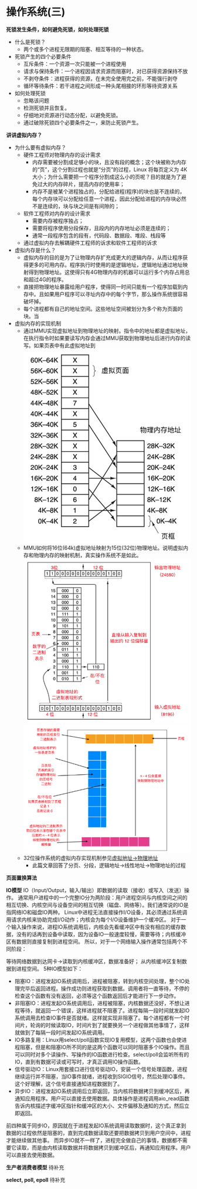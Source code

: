 # 操作系统(三)

**死锁发生条件，如何避免死锁，如何处理死锁**
- 什么是死锁？
    - 两个或多个进程无限期的阻塞、相互等待的一种状态。
- 死锁产生的四个必要条件
    - 互斥条件：一个资源一次只能被一个进程使用
    - 请求与保持条件：一个进程因请求资源而阻塞时，对已获得资源保持不放
    - 不剥夺条件：进程获得的资源，在未完全使用完之前，不能强行剥夺
    - 循环等待条件：若干进程之间形成一种头尾相接的环形等待资源关系
- 如何处理死锁
    - 忽略该问题
    - 检测死锁并且恢复。
    - 仔细地对资源进行动态分配，以避免死锁。
    - 通过破除死锁四个必要条件之一，来防止死锁产生。


**讲讲虚拟内存？**
- 为什么要有虚拟内存？
    - 硬件工程师对物理内存的设计需求
        - 内存需要被分割成足够小的块，且没有段的概念；这个块被称为内存的“页”，这个分割过程也就是“分页”的过程，Linux 将每页定义为 4K 大小；为什么需要把一个程序分割成这么小的页呢？目的就是为了避免过大的内存碎片，提高内存的使用率；
        - 内存不是被某个进程独占的，分配给进程(程序)的块也是不连续的，
        每个内存块可以分配给任意一个进程，因此分配给进程的内存块必然不是连续的，块与块之间是有间隙的；
    - 软件工程师对内存的设计需求
        - 需要内存被程序独占；
        - 需要将程序使用分段保存，且段内的内存地址必须是连续的；
        - 通常一段程序包含的段有，代码段、数据段、堆段、栈段等
    - 通过虚拟内存去解耦硬件工程师的诉求和软件工程师的诉求
- 虚拟内存是什么？
    - 虚拟内存的目的是为了让物理内存扩充成更大的逻辑内存，从而让程序获得更多的可用内存。程序执行时使用的是逻辑地址，逻辑地址通过地址映射得到物理地址。这使得只有4G物理内存的机器可以运行多个内存占用总和超过4G的程序。
    - 直接把物理地址暴露给用户程序，使得同一时间只能有一个程序加载到内存中。且如果用户程序可以寻址内存中的每个字节，那么操作系统很容易破坏掉。
    - 每个进程都有自己的地址空间。这些地址空间被划分为多个称为页面的块。当
- 虚拟内存的实现机制
    - 通过MMU实现虚拟地址到物理地址的映射。指令中的地址都是虚拟地址，在执行指令时如果要读写内存会通过MMU获取到物理地址后进行内存的读写。如果页表中有此虚拟地址到
    ![](images/virtual_to_physical_memory.jpg)
    - MMU如何将16位(64k)虚拟地址映射为15位(32位)物理地址。说明虚拟内存和物理内存的映射机制，真实操作系统不是如此。
    ![](images/MMU.jpg)
    ![](images/MMU%E8%AF%B4%E6%98%8E.jpg)
    - 32位操作系统的虚拟内存实现机制参见[虚拟地址->物理地址](https://www.shangyang.me/2019/11/19/os-basic-30-memory-management/#%E9%A1%B5%E6%A1%86)
        - 此篇文章回答了分页、分段，逻辑地址->线性地址->物理地址的过程

**页面置换算法**



**IO模型**
IO（Input/Output，输入/输出）即数据的读取（接收）或写入（发送）操作。
通常用户进程中的一个完整IO分为两阶段：用户进程空间与内核空间之间的相互切换、内核空间与设备空间的相互切换（磁盘、网络等）。我们通常说的IO是指网络IO和磁盘IO两种。
Linux中进程无法直接操作I/O设备，其必须通过系统调用请求内核来协助完成I/O动作；内核会为每个I/O设备维护一个缓冲区。
对于一个输入操作来说，进程IO系统调用后，内核会先看缓冲区中有没有相应的缓存数据，没有的话再到设备中读取，因为设备IO一般速度较慢，需要等待；内核缓冲区有数据则直接复制到进程空间。
所以，对于一个网络输入操作通常包括两个不同阶段：

等待网络数据到达网卡→读取到内核缓冲区，数据准备好；
从内核缓冲区复制数据到进程空间。
5种IO模型如下：

- 阻塞IO：进程发起IO系统调用后，进程被阻塞，转到内核空间处理，整个IO处理完毕后返回进程。操作成功则进程获取到数据。调用者将一直等待，不停的检查这个函数有没有返回，必须等这个函数返回后才能进行下一步动作。
- 非阻塞IO：进程发起IO系统调用后，进程被阻塞，内核数据还没好，不想让进程等待，就返回一个错误，这样进程就不阻塞了。进程每隔一段时间就发起IO系统调用去检查IO事件是否就绪。这样就实现非阻塞了。每个进程都有一个时间片，轮询的时候读取IO，时间片到了就要换另一个进程做其他事情了，这样就做到了每隔一段时间发起IO系统调用。
- IO多路复用：Linux用select/poll函数实现IO复用模型，这两个函数也会使进程阻塞，但是和阻塞IO所不同的是这两个函数可以同时阻塞多个IO操作。而且可以同时对多个读操作、写操作的IO函数进行检查。select/poll会监听所有的IO，直到有数据可读或可写时，才真正调用IO操作函数。
- 信号驱动IO：Linux用套接口进行信号驱动IO，安装一个信号处理函数，进程继续运行并不阻塞，当IO事件就绪，进程收到SIGIO信号，然后处理IO事件。这个好理解，这个信号直接通知进程数据到了。
- 异步IO：进程发起IO系统调用后立即返回，当内核将数据拷贝到缓冲区后，再通知应用程序。用户可以直接去使用数据。具体操作是进程调用aio_read函数告诉内核描述字缓冲区指针和缓冲区的大小、文件偏移及通知的方式，然后立即返回。

前四种属于同步IO，原因就在于进程发起IO系统调用读取数据时，这个真正拿到数据的过程依然是阻塞的，直到完成数据读取还要把数据拷贝到用户空间中，进程才能继续做其他事。
而异步IO就不一样了，进程完全做自己的事情，数据都不需要它读取，而是由内核读取数据并将数据拷贝到缓冲区后，再通知应用程序。用户可以直接去使用数据。

**生产者消费者模型**
待补充

**select, poll, epoll**
待补充